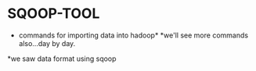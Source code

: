 # SQOOP-TOOL
* commands for importing data into hadoop*
*we'll see more commands also...day by day.

*we saw data format using sqoop
